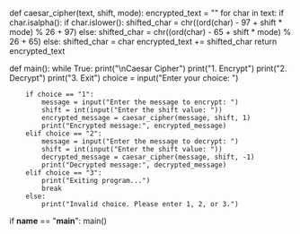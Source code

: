 def caesar_cipher(text, shift, mode):
    encrypted_text = ""
    for char in text:
        if char.isalpha():
            if char.islower():
                shifted_char = chr((ord(char) - 97 + shift * mode) % 26 + 97)
            else:
                shifted_char = chr((ord(char) - 65 + shift * mode) % 26 + 65)
        else:
            shifted_char = char
        encrypted_text += shifted_char
    return encrypted_text

def main():
    while True:
        print("\nCaesar Cipher")
        print("1. Encrypt")
        print("2. Decrypt")
        print("3. Exit")
        choice = input("Enter your choice: ")

        if choice == "1":
            message = input("Enter the message to encrypt: ")
            shift = int(input("Enter the shift value: "))
            encrypted_message = caesar_cipher(message, shift, 1)
            print("Encrypted message:", encrypted_message)
        elif choice == "2":
            message = input("Enter the message to decrypt: ")
            shift = int(input("Enter the shift value: "))
            decrypted_message = caesar_cipher(message, shift, -1)
            print("Decrypted message:", decrypted_message)
        elif choice == "3":
            print("Exiting program...")
            break
        else:
            print("Invalid choice. Please enter 1, 2, or 3.")

if __name__ == "__main__":
    main()
